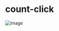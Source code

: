 # count-click

![image](https://github.com/mouraeduardo/count-click/assets/50970652/fb8465ac-3ef9-4e41-aab3-264c6b1a4a2a)
